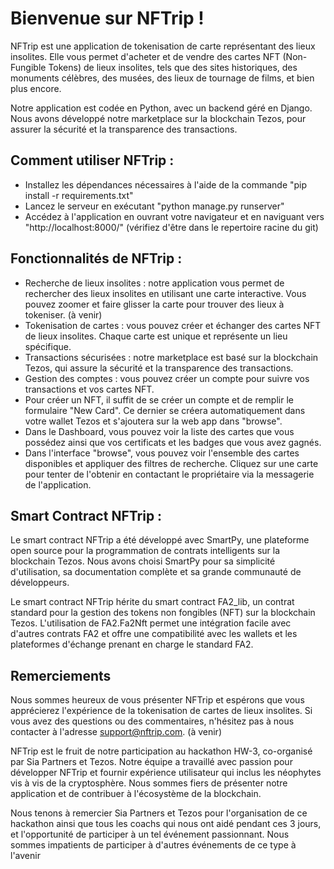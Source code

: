 # Bienvenue sur NFTrip !

NFTrip est une application de tokenisation de carte représentant des lieux insolites. Elle vous permet d'acheter et de vendre des cartes NFT (Non-Fungible Tokens) de lieux insolites, tels que des sites historiques, des monuments célèbres, des musées, des lieux de tournage de films, et bien plus encore.

Notre application est codée en Python, avec un backend géré en Django. Nous avons développé notre marketplace sur la blockchain Tezos, pour assurer la sécurité et la transparence des transactions.

## Comment utiliser NFTrip :

- Installez les dépendances nécessaires à l'aide de la commande "pip install -r requirements.txt"
- Lancez le serveur en exécutant "python manage.py runserver"
- Accédez à l'application en ouvrant votre navigateur et en naviguant vers "http://localhost:8000/" (vérifiez d'être dans le repertoire racine du git)

## Fonctionnalités de NFTrip :

- Recherche de lieux insolites : notre application vous permet de rechercher des lieux insolites en utilisant une carte interactive. Vous pouvez zoomer et faire glisser la carte pour trouver des lieux à tokeniser. (à venir)
- Tokenisation de cartes : vous pouvez créer et échanger des cartes NFT de lieux insolites. Chaque carte est unique et représente un lieu spécifique.
- Transactions sécurisées : notre marketplace est basé sur la blockchain Tezos, qui assure la sécurité et la transparence des transactions.
- Gestion des comptes : vous pouvez créer un compte pour suivre vos transactions et vos cartes NFT.
- Pour créer un NFT, il suffit de se créer un compte et de remplir le formulaire "New Card". Ce dernier se créera automatiquement dans votre wallet Tezos et s'ajoutera sur la web app dans "browse". 
- Dans le Dashboard, vous pouvez voir la liste des cartes que vous possédez ainsi que vos certificats et les badges que vous avez gagnés.
- Dans l'interface "browse", vous pouvez voir l'ensemble des cartes disponibles et appliquer des filtres de recherche. Cliquez sur une carte pour tenter de l'obtenir en contactant le propriétaire via la messagerie de l'application.

## Smart Contract NFTrip :

Le smart contract NFTrip a été développé avec SmartPy, une plateforme open source pour la programmation de contrats intelligents sur la blockchain Tezos. Nous avons choisi SmartPy pour sa simplicité d'utilisation, sa documentation complète et sa grande communauté de développeurs.

Le smart contract NFTrip hérite du smart contract FA2_lib, un contrat standard pour la gestion des tokens non fongibles (NFT) sur la blockchain Tezos. L'utilisation de FA2.Fa2Nft permet une intégration facile avec d'autres contrats FA2 et offre une compatibilité avec les wallets et les plateformes d'échange prenant en charge le standard FA2.

## Remerciements
Nous sommes heureux de vous présenter NFTrip et espérons que vous apprécierez l'expérience de la tokenisation de cartes de lieux insolites. Si vous avez des questions ou des commentaires, n'hésitez pas à nous contacter à l'adresse support@nftrip.com. (à venir)

NFTrip est le fruit de notre participation au hackathon HW-3, co-organisé par Sia Partners et Tezos.
Notre équipe a travaillé avec passion pour développer NFTrip et fournir expérience utilisateur qui inclus les néophytes vis à vis de la cryptosphère. Nous sommes fiers de présenter notre application et de contribuer à l'écosystème de la blockchain.

Nous tenons à remercier Sia Partners et Tezos pour l'organisation de ce hackathon ainsi que tous les coachs qui nous ont aidé pendant ces 3 jours, et l'opportunité de participer à un tel événement passionnant. Nous sommes impatients de participer à d'autres événements de ce type à l'avenir
